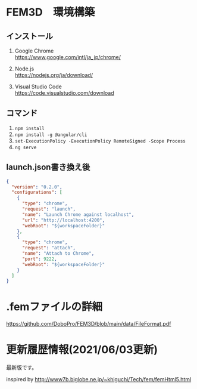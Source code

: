 # FEM3D　環境構築

## インストール
1) Google Chrome<br>
https://www.google.com/intl/ja_jp/chrome/

2) Node.js<br>
https://nodejs.org/ja/download/

3) Visual Studio Code<br>
https://code.visualstudio.com/download

## コマンド
1) `npm install`
2) `npm install -g @angular/cli`
3) `set-ExecutionPolicy -ExecutionPolicy RemoteSigned -Scope Process`
4) `ng serve`

## launch.json書き換え後
``` json
{
  "version": "0.2.0",
  "configurations": [
    {
      "type": "chrome",
      "request": "launch",
      "name": "Launch Chrome against localhost",
      "url": "http://localhost:4200",
      "webRoot": "${workspaceFolder}"
    },
    {
      "type": "chrome",
      "request": "attach",
      "name": "Attach to Chrome",
      "port": 9222,
      "webRoot": "${workspaceFolder}"
    }
  ]
}
```

# .femファイルの詳細
https://github.com/DoboPro/FEM3D/blob/main/data/FileFormat.pdf


# 更新履歴情報(2021/06/03更新)
最新版です。

inspired by http://www7b.biglobe.ne.jp/~khiguchi/Tech/fem/femHtml5.html
